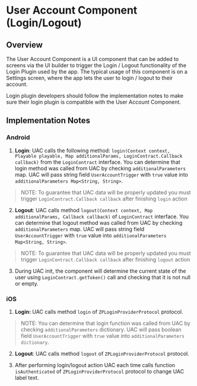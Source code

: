 # User Account Component (Login/Logout)

## Overview

The User Account Component is a UI component that can be added to screens via the UI builder to trigger the Login / Logout functionality of the Login Plugin used by the app.
The typical usage of this component is on a Settings screen, where the app lets the user to login / logout to their account.

Login plugin developers should follow the implementation notes to make sure their login plugin is compatible with the User Account Component.


## Implementation Notes

### Android

1. **Login**: UAC calls the following method: `login(Context context, Playable playable, Map additionalParams, LoginContract.Callback callback)` from the `LoginContract` interface.
You can determine that login method was called from UAC by checking `additionalParameters` map. 
UAC will pass string field `UserAccountTrigger` with `true` value into `additionalParameters Map<String, String>`.

 > NOTE: To guarantee that UAC data will be properly updated you must trigger `LoginContract.Callback callback` after finishing `login` action

2. **Logout**: UAC calls method `logout(Context context, Map additionalParams, Callback callback)` of `LoginContract` interface. 
You can determine that logout method was called from UAC by checking `additionalParameters` map. UAC will pass string field `UserAccountTrigger` with `true` value into `additionalParameters Map<String, String>`.

 > NOTE: To guarantee that UAC data will be properly updated you must trigger `LoginContract.Callback callback` after finishing `logout` action

3. During UAC init, the component will determine the current state of the user using `LoginContract.getToken()` call and checking that it is not null or empty.

### iOS

1. **Login:**  UAC calls method `login` of `ZPLoginProviderProtocol` protocol.

 > NOTE: You can determine that login function was called from UAC by checking `additionalParameters` dictionary. UAC will pass boolean field `UserAccountTrigger` with `true` value into `additionalParameters dictionary`.

2. **Logout**: UAC calls method `logout` of `ZPLoginProviderProtocol` protocol.

3. After performing login/logout action UAC each time calls function `isAuthenticated` of `ZPLoginProviderProtocol` protocol to change UAC label text.
